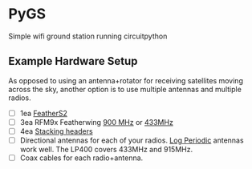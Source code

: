 # PyGS
Simple wifi ground station running circuitpython 

## Example Hardware Setup
As opposed to using an antenna+rotator for receiving satellites moving across the sky, another option is to use multiple antennas and multiple radios.
- [ ] 1ea [FeatherS2](https://www.adafruit.com/product/4769)
- [ ] 3ea RFM9x Featherwing [900 MHz](https://www.adafruit.com/product/3231) or [433MHz](https://www.adafruit.com/product/3232)
- [ ] 4ea [Stacking headers](https://www.adafruit.com/product/2830)
- [ ] Directional antennas for each of your radios. [Log Periodic](https://www.wa5vjb.com/products1.html) antennas work well. The LP400 covers 433MHz and 915MHz.
- [ ] Coax cables for each radio+antenna. 

